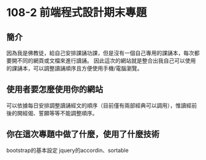 # 108-2 前端程式設計期末專題

## 簡介
因為我是佛教徒，給自己安排課誦功課，但是沒有一個自己專用的課誦本，每次都要開不同的網頁或文檔來進行讀誦。
因此這次的網站就是整合出我自己可以使用的課誦本，可以調整讀誦順序且方便使用手機/電腦瀏覽。

## 使用者要怎麼使用你的網站
可以依據每日安排調整讀誦經文的順序（目前僅有兩部經典可以調用），惟讀經前後的開經偈、誓願等等不能調整順序。

## 你在這次專題中做了什麼，使用了什麼技術
bootstrap的基本設定
jquery的accordin、sortable

